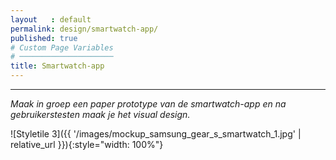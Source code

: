 ```yaml
---
layout   : default
permalink: design/smartwatch-app/
published: true
# Custom Page Variables
# ─────────────────────
title: Smartwatch-app
---
```


___ 


*Maak in groep een paper prototype van de smartwatch-app en na gebruikerstesten maak je het visual design.*

![Styletile 3]({{ '/images/mockup_samsung_gear_s_smartwatch_1.jpg' | relative_url }}){:style="width: 100%"}